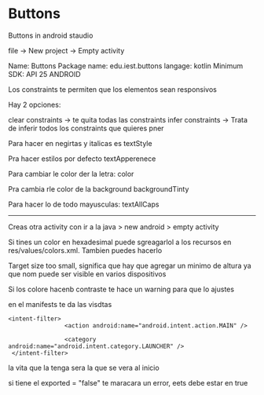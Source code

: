 # Buttons
Buttons in android staudio

file -> New project -> Empty activity

Name: Buttons
Package name: edu.iest.buttons
langage: kotlin
Minimum SDK: API 25 ANDROID



Los constraints te permiten que los elementos sean responsivos

Hay 2 opciones: 

clear constraints -> te quita todas las constraints 
infer constraints -> Trata de inferir todos los constraints que quieres pner


Para hacer en negirtas y italicas es textStyle

Pra hacer estilos por defecto textApperenece

Para cambiar le color der la letra: color

Pra cambia rle color de la background backgroundTinty

Para hacer lo de todo mayusculas: textAllCaps

 ---
 Creas otra activity con ir a la java > new android > empty activity


Si tines un color en hexadesimal puede sgreagarlol a los recursos en res/values/colors.xml.
Tambien puedes hacerlo 

Target size too small, significa que hay que agregar un minimo de altura ya que nom puede ser visible en varios dispositivos


Si los colore hacenb contraste te hace un warning para que lo ajustes



en el manifests te da las visdtas
```
<intent-filter>
                <action android:name="android.intent.action.MAIN" />

                <category android:name="android.intent.category.LAUNCHER" />
 </intent-filter>
```
la vita que la tenga sera la que se vera al inicio

si tiene el exported = "false" te maracara un error, eets debe estar en true
